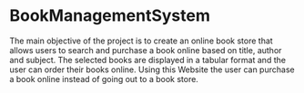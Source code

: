 # BookManagementSystem
The main objective of the project is to create an online book store that allows users to search and purchase a book online based on title, author and subject. The selected books are displayed in a tabular format and the user can order their books online. Using this Website the user can purchase a book online instead of going out to a book store.
